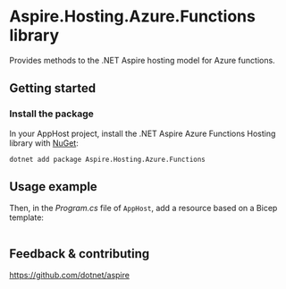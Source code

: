 # Aspire.Hosting.Azure.Functions library

Provides methods to the .NET Aspire hosting model for Azure functions.

## Getting started

### Install the package

In your AppHost project, install the .NET Aspire Azure Functions Hosting library with [NuGet](https://www.nuget.org):

```dotnetcli
dotnet add package Aspire.Hosting.Azure.Functions
```

## Usage example

Then, in the _Program.cs_ file of `AppHost`, add a resource based on a Bicep template:

```csharp

```

## Feedback & contributing

https://github.com/dotnet/aspire
